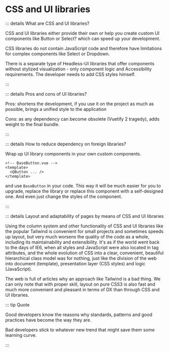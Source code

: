 # CSS and UI libraries

::: details What are CSS and UI libraries?

CSS and UI libraries either provide their own or help you create custom UI components like Button or Select? which can speed up your development.

CSS libraries do not contain JavaScript code and therefore have limitations for complex components like Select or Dropdown.

There is a separate type of Headless-UI libraries that offer components without stylized visualization - only component logic and Accessibility requirements. The developer needs to add CSS styles himself.

:::

::: details Pros and cons of UI libraries?

Pros: shortens the development, if you use it on the project as much as possible, brings a unified style to the application

Cons: as any dependency can become obsolete (Vuetify 2 tragedy), adds weight to the final bundle.

:::

::: details How to reduce dependency on foreign libraries?

Wrap up UI library components in your own custom components.

```vue
<!-- BaseButton.vue -->
<template>
  <QButton ... />
</template>
```

and use `BaseButton` in your code. This way it will be much easier for you to upgrade, replace the library or replace this component with a self-designed one. And even just change the styles of the component.

:::

::: details Layout and adaptability of pages by means of CSS and UI libraries

Using the column system and other functionality of CSS and UI libraries like the popular Tailwind is convenient for small projects and sometimes speeds up layout, but very much worsens the quality of the code as a whole, including its maintainability and extensibility. It's as if the world went back to the days of IE6, when all styles and JavaScript were also located in tag attributes, and the whole evolution of CSS into a clear, convenient, beautiful hierarchical class model was for nothing, just like the division of the web into document (template), presentation layer (CSS styles) and logic (JavaScript).

The web is full of articles why an approach like Tailwind is a bad thing. We can only note that with proper skill, layout on pure CSS3 is also fast and much more convenient and pleasant in terms of DX than through CSS and UI libraries.

::: tip Quote

Good developers know the reasons why standards, patterns and good practices have become the way they are.

Bad developers stick to whatever new trend that might save them some learning curve.

:::
